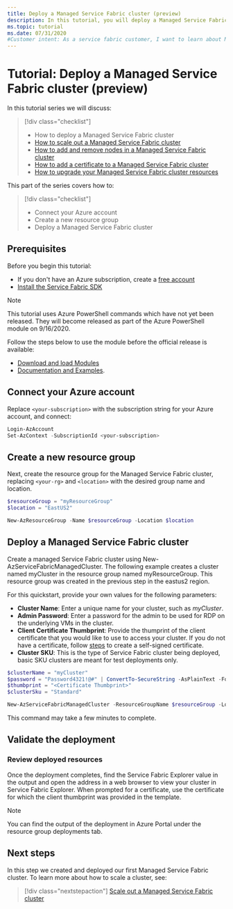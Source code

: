 ```yaml
---
title: Deploy a Managed Service Fabric cluster (preview)
description: In this tutorial, you will deploy a Managed Service Fabric test cluster.
ms.topic: tutorial
ms.date: 07/31/2020
#Customer intent: As a service fabric customer, I want to learn about Managed SFRP so that I can deploy clusters without needing to manipulate numerous resources.
---
```


# Tutorial: Deploy a Managed Service Fabric cluster (preview)

In this tutorial series we will discuss:

> [!div class="checklist"]
> * How to deploy a Managed Service Fabric cluster 
> * [How to scale out a Managed Service Fabric cluster](tutorial-managed-cluster-scale.md)
> * [How to add and remove nodes in a Managed Service Fabric cluster](tutorial-managed-cluster-add-remove-node-type.md)
> * [How to add a certificate to a Managed Service Fabric cluster](tutorial-managed-cluster-certificate.md)
> * [How to upgrade your Managed Service Fabric cluster resources](tutorial-managed-cluster-upgrade.md)

This part of the series covers how to:

> [!div class="checklist"]
> * Connect your Azure account
> * Create a new resource group
> * Deploy a Managed Service Fabric cluster

## Prerequisites

Before you begin this tutorial:
* If you don't have an Azure subscription, create a [free account](https://azure.microsoft.com/free/?WT.mc_id=A261C142F)
* [Install the Service Fabric SDK](service-fabric-get-started.md)

> [!Note]
> This tutorial uses Azure PowerShell commands which have not yet been released. They will become released as part of the Azure PowerShell module on 9/16/2020.

Follow the steps below to use the module before the official release is available:
* [Download and load Modules](https://github.com/a-santamaria/ServiceFabricManagedClustersClients#download-and-load-modules)
* [Documentation and Examples](https://github.com/a-santamaria/ServiceFabricManagedClustersClients#documentation-and-examples). 

## Connect your Azure account

Replace `<your-subscription>` with the subscription string for your Azure account, and connect:

```powershell
Login-AzAccount
Set-AzContext -SubscriptionId <your-subscription>

```

## Create a new resource group

Next, create the resource group for the Managed Service Fabric cluster, replacing `<your-rg>` and `<location>` with the desired group name and location.

```powershell
$resourceGroup = "myResourceGroup"
$location = "EastUS2" 

New-AzResourceGroup -Name $resourceGroup -Location $location
```
## Deploy a Managed Service Fabric cluster

Create a managed Service Fabric cluster using New-AzServiceFabricManagedCluster. The following example creates a cluster named myCluster in the resource group named myResourceGroup. This resource group was created in the previous step in the eastus2 region. 

For this quickstart, provide your own values for the following  parameters: 
* **Cluster Name**: Enter a unique name for your cluster, such as *myCluster*.
* **Admin Password**: Enter a password for the admin to be used for RDP on the underlying VMs in the cluster.
* **Client Certificate Thumbprint**: Provide the thumprint of the client certificate that you would like to use to access your cluster. If you do not have a certificate, follow [steps]() to create a self-signed certificate. 
* **Cluster SKU**: This is the type of Service Fabric cluster being deployed, basic SKU clusters are meant for test deployments only. 

```powershell
$clusterName = "myCluster" 
$password = "Password4321!@#" | ConvertTo-SecureString -AsPlainText -Force
$thumbprint = "<Certificate Thumbprint>"
$clusterSku = "Standard"

New-AzServiceFabricManagedCluster -ResourceGroupName $resourceGroup -Location $location -ClusterName $clusterName -ClientCertThumbprint $thumbprint -ClientCertIsAdmin -AdminPassword $password -Sku $clusterSKU -Verbose
```

This command may take a few minutes to complete.

## Validate the deployment 

### Review deployed resources 

Once the deployment completes, find the Service Fabric Explorer value in the output and open the address in a web browser to view your cluster in Service Fabric Explorer. When prompted for a certificate, use the certificate for which the client thumbprint was provided in the template. 

> [!NOTE]
> You can find the output of the deployment in Azure Portal under the resource group deployments tab.

## Next steps

In this step we created and deployed our first Managed Service Fabric cluster. To learn more about how to scale a cluster, see:

> [!div class="nextstepaction"]
> [Scale out a Managed Service Fabric cluster](./tutorial-managed-cluster-scale.md)
